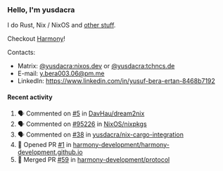 ### Hello, I'm yusdacra

I do Rust, Nix / NixOS and [other stuff](https://yusdacra.gitlab.io/about).

Checkout [Harmony](https://github.com/harmony-development)!

Contacts:
- Matrix: [@yusdacra:nixos.dev](https://matrix.to/#/@yusdacra:nixos.dev) or [@yusdacra:tchncs.de](https://matrix.to/#/@yusdacra:tchncs.de)
- E-mail: y.bera003.06@pm.me
- LinkedIn: https://www.linkedin.com/in/yusuf-bera-ertan-8468b7192

#### Recent activity

<!--START_SECTION:activity-->
1. 🗣 Commented on [#5](https://github.com/DavHau/dream2nix/issues/5) in [DavHau/dream2nix](https://github.com/DavHau/dream2nix)
2. 🗣 Commented on [#95226](https://github.com/NixOS/nixpkgs/issues/95226) in [NixOS/nixpkgs](https://github.com/NixOS/nixpkgs)
3. 🗣 Commented on [#38](https://github.com/yusdacra/nix-cargo-integration/issues/38) in [yusdacra/nix-cargo-integration](https://github.com/yusdacra/nix-cargo-integration)
4. 💪 Opened PR [#1](https://github.com/harmony-development/harmony-development.github.io/pull/1) in [harmony-development/harmony-development.github.io](https://github.com/harmony-development/harmony-development.github.io)
5. 🎉 Merged PR [#59](https://github.com/harmony-development/protocol/pull/59) in [harmony-development/protocol](https://github.com/harmony-development/protocol)
<!--END_SECTION:activity-->
